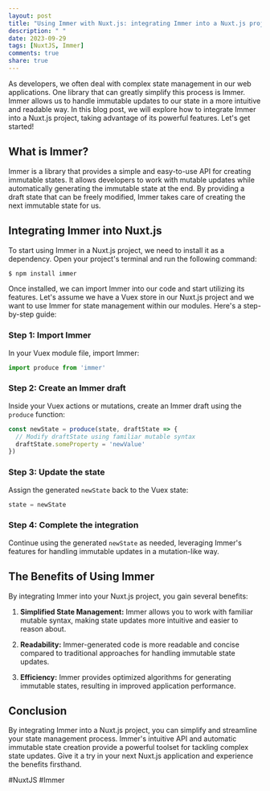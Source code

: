 ```yaml
---
layout: post
title: "Using Immer with Nuxt.js: integrating Immer into a Nuxt.js project"
description: " "
date: 2023-09-29
tags: [NuxtJS, Immer]
comments: true
share: true
---
```


As developers, we often deal with complex state management in our web applications. One library that can greatly simplify this process is Immer. Immer allows us to handle immutable updates to our state in a more intuitive and readable way. In this blog post, we will explore how to integrate Immer into a Nuxt.js project, taking advantage of its powerful features. Let's get started!

## What is Immer?

Immer is a library that provides a simple and easy-to-use API for creating immutable states. It allows developers to work with mutable updates while automatically generating the immutable state at the end. By providing a draft state that can be freely modified, Immer takes care of creating the next immutable state for us.

## Integrating Immer into Nuxt.js

To start using Immer in a Nuxt.js project, we need to install it as a dependency. Open your project's terminal and run the following command:

```bash
$ npm install immer
```

Once installed, we can import Immer into our code and start utilizing its features. Let's assume we have a Vuex store in our Nuxt.js project and we want to use Immer for state management within our modules. Here's a step-by-step guide:

### Step 1: Import Immer

In your Vuex module file, import Immer:

```javascript
import produce from 'immer'
```

### Step 2: Create an Immer draft

Inside your Vuex actions or mutations, create an Immer draft using the `produce` function:

```javascript
const newState = produce(state, draftState => {
  // Modify draftState using familiar mutable syntax
  draftState.someProperty = 'newValue'
})
```

### Step 3: Update the state

Assign the generated `newState` back to the Vuex state:

```javascript
state = newState
```

### Step 4: Complete the integration

Continue using the generated `newState` as needed, leveraging Immer's features for handling immutable updates in a mutation-like way.

## The Benefits of Using Immer

By integrating Immer into your Nuxt.js project, you gain several benefits:

1. **Simplified State Management:** Immer allows you to work with familiar mutable syntax, making state updates more intuitive and easier to reason about.

2. **Readability:** Immer-generated code is more readable and concise compared to traditional approaches for handling immutable state updates.

3. **Efficiency:** Immer provides optimized algorithms for generating immutable states, resulting in improved application performance.

## Conclusion

By integrating Immer into a Nuxt.js project, you can simplify and streamline your state management process. Immer's intuitive API and automatic immutable state creation provide a powerful toolset for tackling complex state updates. Give it a try in your next Nuxt.js application and experience the benefits firsthand. 

#NuxtJS #Immer